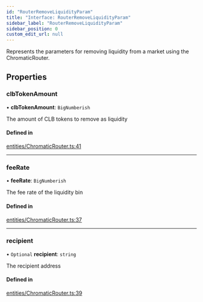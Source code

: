 ```yaml
---
id: "RouterRemoveLiquidityParam"
title: "Interface: RouterRemoveLiquidityParam"
sidebar_label: "RouterRemoveLiquidityParam"
sidebar_position: 0
custom_edit_url: null
---
```


Represents the parameters for removing liquidity from a market using the ChromaticRouter.

## Properties

### clbTokenAmount

• **clbTokenAmount**: `BigNumberish`

The amount of CLB tokens to remove as liquidity

#### Defined in

[entities/ChromaticRouter.ts:41](https://github.com/chromatic-protocol/sdk/blob/8fbbed5/packages/sdk-ethers-v6/src/entities/ChromaticRouter.ts#L41)

___

### feeRate

• **feeRate**: `BigNumberish`

The fee rate of the liquidity bin

#### Defined in

[entities/ChromaticRouter.ts:37](https://github.com/chromatic-protocol/sdk/blob/8fbbed5/packages/sdk-ethers-v6/src/entities/ChromaticRouter.ts#L37)

___

### recipient

• `Optional` **recipient**: `string`

The recipient address

#### Defined in

[entities/ChromaticRouter.ts:39](https://github.com/chromatic-protocol/sdk/blob/8fbbed5/packages/sdk-ethers-v6/src/entities/ChromaticRouter.ts#L39)
